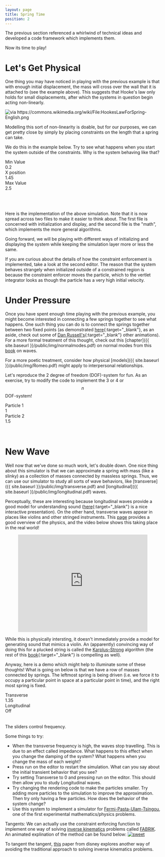 ```yaml
---
layout: page
title: Spring Time
position: 2
---
```



<script src="{{ site.baseurl }}/public/js/lib/ace/ace.js" type="text/javascript" charset="utf-8"></script>
<!-- load ace themelist extension -->
<script src="{{ site.baseurl }}/public/js/lib/ace/ext-themelist.js" type="text/javascript" charset="utf-8"></script>
<script src="{{ site.baseurl }}/public/js/lib/fool-util.js" type="text/javascript" charset="utf-8"></script>
<script src="{{ site.baseurl }}/public/js/lib/three.min.js"></script> 

The previous section referenced a whirlwind of technical ideas and developed a code framework which implements them.  

Now its time to play!

# Let's Get Physical

<script type="text/javascript" src="{{ site.baseurl }}/public/js/spring.js"></script>

<div class='content'>
	<canvas id="springex-canvas" height='150' width='700' style='width: 100%;'></canvas>
</div>

<script type="text/javascript">	
	SpringEx.initialXposition = 2;
	SpringEx.DAMPING = 0;
	SpringEx.reset();

	springExAnimate();

	function springExAnimate() {
		requestAnimationFrame( springExAnimate );

		var time = Date.now();

		SpringEx.simulate(time);
	}
</script>

One thing you may have noticed in playing with the previous example is that with enough initial displacement, the mass will cross over the wall that it is attached to (see the example above).  This suggests that Hooke's law only holds for small displacements, after which the systems in question begin acting non-linearly.  

<img src="{{ site.baseurl }}/public/img/hookeslawforspring.png" alt="via https://commons.wikimedia.org/wiki/File:HookesLawForSpring-English.png">

Modelling this sort of non-linearity is doable, but for our purposes, we can get pretty close by simply by placing constraints on the length that a spring can take. 

We do this in the example below.  Try to see what happens when you start the system outside of the constraints.  Why is the system behaving like that?

<script type="text/javascript" src="{{ site.baseurl }}/public/js/spring-system.js"></script>
<script type="text/javascript" src="{{ site.baseurl }}/public/js/constrained-spring.js"></script>

<div class='content'>
	<canvas id="constrainedex-canvas" height='150' width='700' style='width: 100%;'></canvas>
</div>

<script type="text/javascript">	
	ConstrainedEx.initialXposition = 2;
	ConstrainedEx.reset();

	constrainedExAnimate();

	function constrainedExAnimate() {
		requestAnimationFrame( constrainedExAnimate );

		var time = Date.now();

		ConstrainedEx.simulate(time);
	}
</script>
<div class="slider-label">Min Value</div><div id="con-lower-bound" class="slider"></div><div id="con-lower-bound-text" class="slider-value">0.2</div>

<div class="slider-label">X position</div><div id="con-Xposition" class="slider"></div><div id="con-Xposition-text" class="slider-value">1.45</div>

<div class="slider-label">Max Value</div><div id="con-upper-bound" class="slider"></div><div id="con-upper-bound-text" class="slider-value">2.5</div>

<br/>

<script type="text/javascript">
  $(function() {
  	$( "#con-Xposition" ).slider({
      orientation: "horizontal",
      range: "min",
      max: 3,
      step: .05,
      value: 1.45,
      change: updateConstrained
    });
  });

  $(function() {
  	$( "#con-lower-bound" ).slider({
      orientation: "horizontal",
      range: "min",
      max: 3,
      step: .05,
      value: .2,
      change: updateConstrained
    });
  });

  $(function() {
  	$( "#con-upper-bound" ).slider({
      orientation: "horizontal",
      range: "min",
      max: 3,
      step: .05,
      value: 2.5,
      change: updateConstrained
    });
  });

  function updateXposition() {
    var Xposition = $( "#con-Xposition" ).slider( "value" );
    ConstrainedEx.initialXposition = Xposition;
    $("#con-Xposition-text").text(ConstrainedEx.initialXposition + "");
  }

  function updateLowerBound() {
    var bound = $( "#con-lower-bound" ).slider( "value" );
    ConstrainedEx.lowerBound = bound;
    $("#con-lower-bound-text").text(ConstrainedEx.lowerBound + "");
  }

  function updateUpperBound() {
    var bound = $( "#con-upper-bound" ).slider( "value" );
    ConstrainedEx.upperBound = bound;
    $("#con-upper-bound-text").text(ConstrainedEx.upperBound + "");
  }


  var updateConstrained = function() {
  	updateXposition();
  	updateLowerBound();
  	updateUpperBound();
    ConstrainedEx.reset();
  }

  $( ".constraintEd-logic.editor-run" ).click( function(){ updateConstrained(); });
  $( ".constraintEd-system.editor-run" ).click( function(){ updateConstrained(); });

</script>

<div>
<div id="constraintEd-logic" class="editor">
</div>
</div>

<br/>

<div>
<div id="constraintEd-system" class="editor">
</div>
</div>
<script type="text/javascript">
// from fool-util
initEditor('constraintEd-logic');
loadContent('constraintEd-logic', '{{ site.baseurl }}/public/js/constrained-spring.js', '8');

initEditor('constraintEd-system');
loadContent('constraintEd-system', '{{ site.baseurl }}/public/js/spring-system.js', '102');
</script>
<br/>

Here is the implementation of the above simulation.  Note that it is now spread across two files to make it easier to think about.  The first file is concerned with initialization and display, and the second file is the "math", which implements the more general algorithms.  

Going forward, we will be playing with different ways of initializing and displaying the system while keeping the simulation layer more or less the same.  

If you are curious about the details of how the constraint enforcement is implemented, take a look at the second editor.  The reason that the system behaves strangely when initialized outside of a constrained region is because the constraint enforcer moves the particle, which to the vertlet integrator looks as though the particle has a very high initial velocity.  

# Under Pressure

Once you have spent enough time playing with the previous example, you might become interested in connecting a few springs together to see what happens.  One such thing you can do is to connect the springs together between two fixed points (as demonstrated [here](http://www.acs.psu.edu/drussell/Demos/multi-dof-springs/multi-dof-springs.html){:target="_blank"}, as an aside, check out some of [Dan Russell's](http://www.acs.psu.edu/drussell/demos.html){:target="_blank"} other animations). For a more formal treatment of this thought, check out this [chapter]({{ site.baseurl }}/public/img/normalmodes.pdf) on normal modes from this [book](http://www.people.fas.harvard.edu/~djmorin/book.html) on waves.

For a more poetic treatment, consider how physical [models]({{ site.baseurl }}/public/img/Romeo.pdf) might apply to interpersonal relationships.

Let's reproduce the 2 degree of freedom (DOF)-system for fun.  As an exercise, try to modify the code to implement the 3 or 4 or $$n$$ DOF-system!


<script type="text/javascript" src="{{ site.baseurl }}/public/js/dof-spring.js"></script>

<div class='content'>
	<canvas id="dofex-canvas" height='150' width='700' style='width: 100%;'></canvas>
</div>

<script type="text/javascript">	
	dofEx.initialXposition = 2;
	dofEx.reset();

	dofExAnimate();

	function dofExAnimate() {
		requestAnimationFrame( dofExAnimate );

		var time = Date.now();

		dofEx.simulate(time);
	}
</script>
<div class="slider-label">Particle 1</div><div id="dof-initP1" class="slider"></div><div id="dof-initP1-text" class="slider-value">1</div>

<div class="slider-label">Particle 2</div><div id="dof-initP2" class="slider"></div><div id="dof-initP2-text" class="slider-value">1.5</div>

<br/>

<div>
<div id="dofEd-logic" class="editor">
</div>
</div>

<script type="text/javascript">
// from fool-util
initEditor('dofEd-logic');
loadContent('dofEd-logic', '{{ site.baseurl }}/public/js/dof-spring.js', '7');
</script>

<script type="text/javascript">
  function updateP1() {
    var initP1 = $( "#dof-initP1" ).slider( "value" );
    dofEx.initP1 = initP1;
    $("#dof-initP1-text").text(dofEx.initP1 + "");
  }

  function updateP2() {
    var initP2 = $( "#dof-initP2" ).slider( "value" );
    dofEx.initP2 = initP2;
    $("#dof-initP2-text").text(dofEx.initP2 + "");
  }

  $(function() {
  	$( "#dof-initP1" ).slider({
      orientation: "horizontal",
      range: "min",
      max: 3,
      step: .05,
      value: 1,
      change: updateDof
    });
  });

  $(function() {
  	$( "#dof-initP2" ).slider({
      orientation: "horizontal",
      range: "min",
      max: 3,
      step: .05,
      value: 1.5,
      change: updateDof
    });
  });

  var updateDof = function() {
  	updateP1();
    updateP2();
    dofEx.reset();
  }

  $( ".dofEd-logic.editor-run" ).click( function() { updateDof(); });

</script>

<br/>


# New Wave  

Well now that we've done so much work, let's double down.  One nice thing about this simulator is that we can approximate a spring with mass (like a slinky) as a collection of masses connected by massless springs.  Thus, we can use our simulator to study all sorts of wave behaviors, like [transverse]({{ site.baseurl }}/public/img/transverse.pdf) and [longitudinal]({{ site.baseurl }}/public/img/longitudinal.pdf) waves.  

Perceptually, these are interesting because longitudinal waves provide a good model for understanding sound ([here](https://jackschaedler.github.io/circles-sines-signals/sound.html){:target="_blank"} is a nice interactive presentation). On the other hand, transverse waves appear in places like violins and other stringed instruments.  This [page](http://newt.phys.unsw.edu.au/jw/Bows.html) provides a good overview of the physics, and the video below shows this taking place in the real world!

<div style="margin: 0px auto; text-align: center;">
<iframe width="420" height="315" src="https://www.youtube.com/embed/6JeyiM0YNo4" frameborder="0" allowfullscreen></iframe></div>

While this is physically intersting, it doesn't immediately provide a model for generating sound that mimics a violin. An (apparently) convincing way of doing this for a plucked string is called the [Karplus–Strong](http://music.columbia.edu/cmc/musicandcomputers/chapter4/04_09.php) algorithm (the rest of this [book](http://music.columbia.edu/cmc/musicandcomputers/){:target="_blank"} is compelling as well).

Anyway, here is a demo which might help to illuminate some of these thoughts!  What is going on below is that we have a row of masses connected by springs.  The leftmost spring is being driven (i.e. we force it to occupy a particular point in space at a particular point in time), and the right most spring is fixed.

<script type="text/javascript" src="{{ site.baseurl }}/public/js/wave-spring.js"></script>

<div class='content'>
  <canvas id="waveex-canvas" height='300' width='700' style='width: 100%;'></canvas>
</div>

<script type="text/javascript"> 
  //waveEx.initialXposition = 2;
  waveEx.reset();

  waveExAnimate();

  function waveExAnimate() {
    requestAnimationFrame( waveExAnimate );

    var time = Date.now();

    waveEx.simulate(time);
  }
</script>
<div class="slider-label">Transverse</div><div id="wave-yFreq" class="slider"></div><div id="wave-yFreq-text" class="slider-value">1.35</div>

<div class="slider-label">Longitudinal</div><div id="wave-xFreq" class="slider"></div><div id="wave-xFreq-text" class="slider-value">Off</div>

<br/>

<div>
<div id="waveEd-logic" class="editor">
</div>
</div>

<script type="text/javascript">
// from fool-util
initEditor('waveEd-logic');
loadContent('waveEd-logic', '{{ site.baseurl }}/public/js/wave-spring.js', '108');
</script>

<script type="text/javascript">
  function updateYLabel() {
    var freq = $( "#wave-yFreq" ).slider( "value" );
    if (freq == 0) { 
      $("#wave-yFreq-text").text("Off"); 
    }
    else { 
      $("#wave-yFreq-text").text(freq + ""); 
    }
  }

  function updateYFrequency() {
    var freq = $( "#wave-yFreq" ).slider( "value" );
    waveEx.yFreq = freq;
    if (freq == 0) { 
      $("#wave-yFreq-text").text("Off"); 
    }
    else { 
      $("#wave-yFreq-text").text(freq + ""); 
    }
  }

  function updateXLabel() {
    var freq = $( "#wave-xFreq" ).slider( "value" );
    if (freq == 0) { 
      $("#wave-xFreq-text").text("Off"); 
    }
    else { 
      $("#wave-xFreq-text").text(freq + ""); 
    }
  }

  function updateXFrequency() {
    var freq = $( "#wave-xFreq" ).slider( "value" );
    waveEx.xFreq = freq;
    if (freq == 0) { 
      $("#wave-xFreq-text").text("Off"); 
    }
    else { 
      $("#wave-xFreq-text").text(freq + ""); 
    }
  }

  $(function() {
    $( "#wave-yFreq" ).slider({
      orientation: "horizontal",
      range: "min",
      max: 5,
      step: .05,
      value: 1.35,
      change: updateYFrequency,
      slide: updateYLabel
    });
  });

  $(function() {
    $( "#wave-xFreq" ).slider({
      orientation: "horizontal",
      range: "min",
      max: 5,
      step: .05,
      value: 0,
      change: updateXFrequency,
      slide: updateXLabel
    });
  });

  var updateWave = function() {
    console.log('update');
    updateYFrequency();
    updateXFrequency();
    waveEx.reset();
  };

  $( ".waveEd-logic.editor-run" ).click(function(){ updateWave(); });

</script>

<br/>
The sliders control frequency.

Some things to try: 

* When the transverse frequency is high, the waves stop travelling.  This is due to an effect called impedance.  What happens to this effect when you change the damping of the system?  What happens when you change the mass of each weight? 
* Press run on the editor to restart the simulation.  What can you say about the initial transient behavior that you see?   
* Try setting Transverse to 0 and pressing run on the editor.  This should then allow you to study Longitudinal waves.  
* Try changing the rendering code to make the particles smaller.  Try adding more particles to the simulation to improve the approximation.  Then try only having a few particles.  How does the behavior of the system change? 
* Use this system to implement a simulator for [Fermi-Pasta-Ulam-Tsingou](http://www.scholarpedia.org/article/Fermi-Pasta-Ulam_nonlinear_lattice_oscillations), one of the first experimental mathematics/physics problems.





<p class="message">
  Tangents:
We can actually use the constraint enforcing function to implement one way of solving
<a href='https://en.wikipedia.org/wiki/Inverse_kinematics'>inverse kinematics</a> problems called <a href='http://www.andreasaristidou.com/FABRIK.html'>FABRIK</a>.  An animated explination of the method can be found below:
<a href="http://antinegationism.tumblr.com/post/115774636121/an-inverse-kinematics-algorithm-in-a-single-gif"><img src="{{ site.baseurl }}/public/img/inversekinematics.gif" alt="sweet"></a>

<br/>

To tangent the tangent, <a href="http://www.disneyresearch.com/project/mechanical-characters/">this</a> paper from disney explores another way of avoiding the traditional approach to solving inverse kinematics problems.

</p>

















